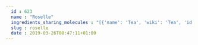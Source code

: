 ```yaml
---
  id : 623
  name : "Roselle"
  ingredients_sharing_molecules : "[{'name': 'Tea', 'wiki': 'Tea', 'id': 310, 'category': 'Plant', 'common_molecules': [89594, 6549, 5280443, 5280598, 6054, 7284, 527, 638278, 19602, 6072, 26447, 5363388, 644104, 5280511, 650, 5367719, 13144, 4788, 637775, 61020, 247, 8452, 853433, 638011, 1889, 15394, 5280445, 637566, 240, 33931, 22310, 5365811, 5281167, 8130, 798, 6569, 5281168, 441005, 6561, 637542, 441484, 22311, 107971, 5284639, 10448, 338, 7288, 8723, 11552, 79803, 1110, 6050, 6986, 5318042, 31260, 2345, 5280863, 442501, 784, 8857, 439341, 7150, 1549026, 126, 4133, 998, 31244, 7847, 445070, 768, 323, 8158, 1183, 5281515, 9862, 5281708, 637511, 18554, 5284503, 802, 111037, 72, 61503, 643941, 999, 439246, 244, 8768, 7362, 439263, 1130, 454, 107, 878, 444539, 18635, 7858, 10393, 5315892, 11509, 180, 6184, 643779, 6251, 439533, 11128, 31289, 7654]}, {'name': 'Basil', 'wiki': 'Basil', 'id': 250, 'category': 'Herb', 'common_molecules': [89594, 6549, 5280443, 5280598, 6054, 7284, 527, 638278, 6072, 26447, 5363388, 644104, 5280511, 650, 5367719, 13144, 4788, 637775, 61020, 247, 25310, 8452, 853433, 638011, 1889, 15394, 5280445, 637566, 240, 33931, 5365811, 5281167, 8130, 798, 6569, 2758, 441005, 6561, 637542, 441484, 22311, 107971, 5284639, 10448, 338, 7288, 8723, 11552, 79803, 1110, 6050, 6986, 5318042, 31260, 2345, 5280863, 442501, 784, 8857, 439341, 7150, 1549026, 126, 4133, 998, 31244, 7847, 445070, 768, 10408, 323, 1183, 5281515, 9862, 5281708, 637511, 18554, 5284503, 802, 111037, 72, 61503, 643941, 999, 439246, 244, 8768, 7362, 439263, 1130, 454, 107, 878, 444539, 18635, 7858, 10393, 5315892, 11509, 180, 6184, 643779, 6251, 439533, 11128, 31289, 7654]}, {'name': 'Corn', 'wiki': 'Maize', 'id': 56, 'category': 'Maize', 'common_molecules': [89594, 6549, 5280443, 5280598, 6054, 7284, 527, 638278, 19602, 6072, 26447, 5363388, 644104, 5280511, 650, 5367719, 13144, 4788, 637775, 61020, 247, 25310, 8452, 853433, 638011, 1889, 15394, 5280445, 637566, 240, 33931, 5365811, 8130, 798, 6569, 2758, 441005, 6561, 637542, 441484, 22311, 107971, 5284639, 10448, 875, 338, 7288, 8723, 11552, 79803, 1110, 6050, 6986, 5318042, 31260, 2345, 5280863, 442501, 784, 8857, 439341, 7150, 1549026, 126, 4133, 998, 7847, 445070, 768, 10408, 323, 1183, 5281515, 9862, 5281708, 637511, 5284503, 802, 180, 72, 61503, 643941, 999, 439246, 244, 8768, 7362, 439263, 1130, 454, 107, 878, 444539, 18635, 7858, 10393, 5315892, 11509, 6184, 643779, 6251, 439533, 11128, 31289, 7654]}, {'name': 'Black Currant', 'wiki': 'Blackcurrant', 'id': 174, 'category': 'Fruit', 'common_molecules': [89594, 6549, 5280443, 5280598, 6054, 7284, 527, 638278, 19602, 6072, 26447, 5363388, 644104, 5280511, 650, 5367719, 13144, 4788, 637775, 61020, 247, 8452, 853433, 638011, 1889, 15394, 5280445, 637566, 240, 33931, 5365811, 5281167, 8130, 798, 6569, 5281168, 2758, 441005, 6561, 637542, 441484, 22311, 107971, 5284639, 10448, 338, 7288, 8723, 11552, 79803, 1110, 6050, 6986, 5318042, 31260, 2345, 5280863, 442501, 784, 8857, 439341, 7150, 1549026, 126, 4133, 998, 31244, 7847, 445070, 768, 323, 1183, 5281515, 9862, 5281708, 637511, 5284503, 802, 111037, 72, 61503, 643941, 999, 439246, 244, 8768, 439263, 1130, 454, 107, 878, 444539, 18635, 7858, 10393, 5315892, 11509, 180, 6184, 643779, 6251, 439533, 11128, 31289, 7654]}, {'name': 'Fig', 'wiki': 'Common_fig', 'id': 181, 'category': 'Fruit', 'common_molecules': [89594, 6549, 5280443, 5280598, 6054, 7284, 527, 638278, 19602, 6072, 26447, 5363388, 644104, 5280511, 650, 5367719, 13144, 4788, 637775, 61020, 247, 25310, 8452, 853433, 638011, 1889, 15394, 5280445, 637566, 240, 33931, 22310, 5365811, 5281167, 8130, 798, 6569, 5281168, 441005, 6561, 637542, 441484, 22311, 107971, 5284639, 10448, 875, 338, 7288, 8723, 11552, 79803, 1110, 6050, 6986, 5318042, 31260, 2345, 5280863, 442501, 784, 8857, 439341, 7150, 1549026, 126, 4133, 998, 7847, 445070, 768, 323, 1183, 5281515, 9862, 5281708, 637511, 5284503, 802, 180, 72, 61503, 643941, 999, 439246, 244, 8768, 439263, 1130, 454, 107, 878, 444539, 18635, 7858, 10393, 5315892, 11509, 6184, 643779, 6251, 439533, 11128, 31289, 7654]}]"
  slug : roselle
  date : 2019-03-26T08:47:11+01:00
---
```



